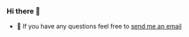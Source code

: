 ### Hi there 👋

- 💬 If you have any questions feel free to <a href="mailto:hanevarezg@gmail.com?subject=Email from Github README">send me an email</a>
<!--
**hector-nevarez/hector-nevarez** is a ✨ _special_ ✨ repository because its `README.md` (this file) appears on your GitHub profile.

Here are some ideas to get you started:

- 🔭 I’m currently working on ...
- 🌱 I’m currently learning ...
- 👯 I’m looking to collaborate on ...
- 🤔 I’m looking for help with ...
- 💬 Ask me about ...
- 📫 How to reach me: ...
- 😄 Pronouns: ...
- ⚡ Fun fact: ...
-->
